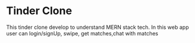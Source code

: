 # Tinder Clone 
  This tinder clone develop to understand MERN stack tech.
  In this web app user can login/signUp, swipe, get matches,chat with matches 

